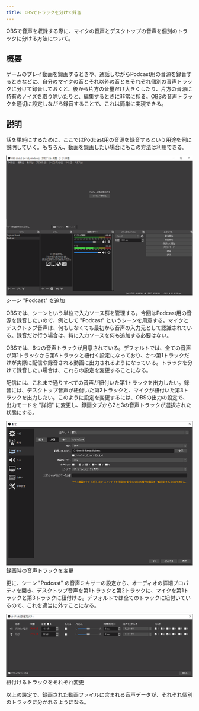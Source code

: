 ```yaml
---
title: OBSでトラックを分けて録音
---
```


OBSで音声を収録する際に、マイクの音声とデスクトップの音声を個別のトラックに分ける方法について。

## 概要

ゲームのプレイ動画を録画するときや、通話しながらPodcast用の音源を録音するときなどに、自分のマイクの音とそれ以外の音とをそれぞれ個別の音声トラックに分けて録音しておくと、後から片方の音量だけ大きくしたり、片方の音源に特有のノイズを取り除いたりと、編集するときに非常に捗る。[OBS](https://obsproject.com/ja)の音声トラックを適切に設定しながら録音することで、これは簡単に実現できる。

## 説明

話を単純にするために、ここではPodcast用の音源を録音するという用途を例に説明していく。もちろん、動画を録画したい場合にもこの方法は利用できる。

![](/images/2020-10-19-obs.png)
シーン "Podcast" を追加

OBSでは、シーンという単位で入力ソース群を管理する。今回はPodcast用の音源を録音したいので、例として "Podcast" というシーンを用意する。マイクとデスクトップ音声は、何もしなくても最初から音声の入力元として認識されている。録音だけ行う場合は、特に入力ソースを何も追加する必要はない。

OBSでは、6つの音声トラックが用意されている。デフォルトでは、全ての音声が第1トラックから第6トラックと紐付く設定になっており、かつ第1トラックだけが実際に配信や録音される動画に出力されるようになっている。トラックを分けて録音したい場合は、これらの設定を変更することになる。

配信には、これまで通りすべての音声が紐付いた第1トラックを出力したい。録音には、デスクトップ音声が紐付いた第2トラックと、マイクが紐付いた第3トラックを出力したい。このように設定を変更するには、OBSの出力の設定で、出力モードを "詳細" に変更し、録画タブから2と3の音声トラックが選択された状態にする。

![](/images/2020-10-19-obs-settings.png)
録画時の音声トラックを変更

更に、シーン "Podcast" の音声ミキサーの設定から、オーディオの詳細プロパティを開き、デスクトップ音声を第1トラックと第2トラックに、マイクを第1トラックと第3トラックに紐付ける。デフォルトでは全てのトラックに紐付いているので、これを適当に外すことになる。

![](/images/2020-10-19-obs-audio.png)
紐付けるトラックをそれぞれ変更

以上の設定で、録画された動画ファイルに含まれる音声データが、それぞれ個別のトラックに分かれるようになる。
